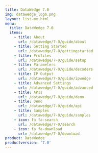 ```yaml
---
title: DataWedge 7.0
img: datawedge_logo.png
layout: list-mx.html
menu: 
  title: DataWedge 7.0
  items:
    - title: About
      url: /datawedge/7-0/guide/about
    - title: Getting Started
      url: /datawedge/7-0/gettingstarted
    - title: Profiles
      url: /datawedge/7-0/guide/setup
    - title: Parameters
      url: /datawedge/7-0/guide/decoders
    - title: IP Output
      url: /datawedge/7-0/guide/ipwedge
    - title: Advanced Settings
      url: /datawedge/7-0/guide/advanced
    - title: APIs
      url: /datawedge/7-0/guide/demo
    - title: Demo
      url: /datawedge/7-0/guide/api
    - title: Samples
      url: /datawedge/7-0/guide/samples
    - icon: fa fa-search
      url: /datawedge/7-0/search
    - icon: fa fa-download
      url: /datawedge/7-0/download
product: DataWedge
productversion: '7.0'
---
```

